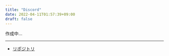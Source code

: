 ```yaml
---
title: "Discord"
date: 2022-04-11T01:57:39+09:00
draft: false
---
```


作成中...

---

- [リポジトリ](https://github.com/nullnyat/NullCatChan-Discord")